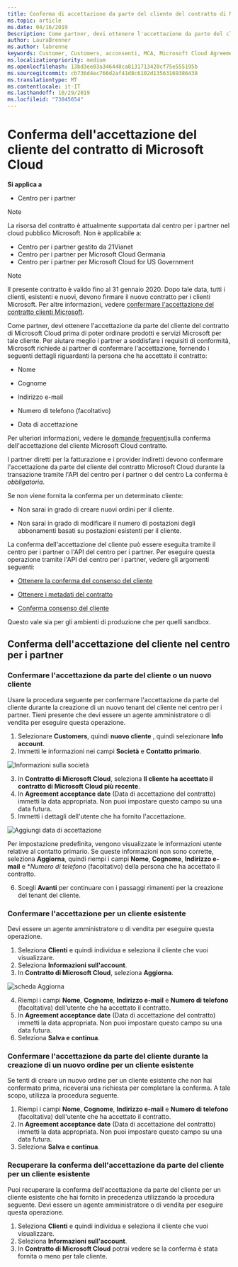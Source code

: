 ```yaml
---
title: Conferma di accettazione da parte del cliente del contratto di Microsoft Cloud | Centro per i partner
ms.topic: article
ms.date: 04/16/2019
Description: Come partner, devi ottenere l'accettazione da parte del cliente del contratto di Microsoft Cloud prima di poter ordinare prodotti e servizi Microsoft per tale cliente. Per aiutare i partner a soddisfare i requisiti di conformità, Microsoft richiede ai partner di confermare l'accettazione fornendo alcuni dettagli riguardanti la persona che ha accettato il contratto.
author: LauraBrenner
ms.author: labrenne
keywords: Customer, Customers, acconsenti, MCA, Microsoft Cloud Agreement, modelli di contratto del cliente
ms.localizationpriority: medium
ms.openlocfilehash: 13bd3ee03a346448ca8131713420cf75e555195b
ms.sourcegitcommit: cb736d4ec766d2af41d8c6102d13563169386438
ms.translationtype: MT
ms.contentlocale: it-IT
ms.lasthandoff: 10/29/2019
ms.locfileid: "73045654"
---
```

# <a name="confirm-customer-acceptance-of-the-microsoft-cloud-agreement"></a>Conferma dell'accettazione del cliente del contratto di Microsoft Cloud

**Si applica a**
-  Centro per i partner

> [!NOTE]
> La risorsa del contratto è attualmente supportata dal centro per i partner nel cloud pubblico Microsoft. Non è applicabile a:
> * Centro per i partner gestito da 21Vianet
> * Centro per i partner per Microsoft Cloud Germania
> * Centro per i partner per Microsoft Cloud for US Government

>[!NOTE]
>Il presente contratto è valido fino al 31 gennaio 2020. Dopo tale data, tutti i clienti, esistenti e nuovi, devono firmare il nuovo contratto per i clienti Microsoft. Per altre informazioni, vedere [confermare l'accettazione del contratto clienti Microsoft](confirm-customer-agreement.md).

Come partner, devi ottenere l'accettazione da parte del cliente del contratto di Microsoft Cloud prima di poter ordinare prodotti e servizi Microsoft per tale cliente. Per aiutare meglio i partner a soddisfare i requisiti di conformità, Microsoft richiede ai partner di confermare l'accettazione, fornendo i seguenti dettagli riguardanti la persona che ha accettato il contratto: 

-   Nome

-   Cognome

-   Indirizzo e-mail

-   Numero di telefono (facoltativo)

-   Data di accettazione

Per ulteriori informazioni, vedere le [domande frequenti](https://docs.microsoft.com/partner-center/confirm-consent-faq)sulla conferma dell'accettazione del cliente Microsoft Cloud contratto.

I partner diretti per la fatturazione e i provider indiretti devono confermare l'accettazione da parte del cliente del contratto Microsoft Cloud durante la transazione tramite l'API del centro per i partner o del centro La conferma è *obbligatoria*.

Se non viene fornita la conferma per un determinato cliente:

-   Non sarai in grado di creare nuovi ordini per il cliente.

-   Non sarai in grado di modificare il numero di postazioni degli abbonamenti basati su postazioni esistenti per il cliente.

La conferma dell'accettazione del cliente può essere eseguita tramite il centro per i partner o l'API del centro per i partner. Per eseguire questa operazione tramite l'API del centro per i partner, vedere gli argomenti seguenti: 

-   [Ottenere la conferma del consenso del cliente](https://docs.microsoft.com/partner-center/develop/get-confirmation-of-customer-consent)

-   [Ottenere i metadati del contratto](https://docs.microsoft.com/partner-center/develop/get-agreement-metadata)

-   [Conferma consenso del cliente](https://docs.microsoft.com/partner-center/develop/confirm-customer-consent)


Questo vale sia per gli ambienti di produzione che per quelli sandbox.

## <a name="confirming-customer-acceptance-in-partner-center"></a>Conferma dell'accettazione del cliente nel centro per i partner

### <a name="confirm-customer-acceptance-for-a-new-customer"></a>Confermare l'accettazione da parte del cliente o un nuovo cliente

Usare la procedura seguente per confermare l'accettazione da parte del cliente durante la creazione di un nuovo tenant del cliente nel centro per i partner. Tieni presente che devi essere un agente amministratore o di vendita per eseguire questa operazione.

1. Selezionare **Customers**, quindi **nuovo cliente** , quindi selezionare **Info account**.
2. Immetti le informazioni nei campi **Società** e **Contatto primario**.

![Informazioni sulla società](images/mca/mca1.png)

3. In **Contratto di Microsoft Cloud**, seleziona **Il cliente ha accettato il contratto di Microsoft Cloud più recente**.
4. In **Agreement acceptance date** (Data di accettazione del contratto) immetti la data appropriata. Non puoi impostare questo campo su una data futura.
5. Immetti i dettagli dell'utente che ha fornito l'accettazione.

![Aggiungi data di accettazione](images/mca/MCA3.png)

Per impostazione predefinita, vengono visualizzate le informazioni utente relative al contatto primario. Se queste informazioni non sono corrette, seleziona **Aggiorna**, quindi riempi i campi **Nome**, **Cognome**, **Indirizzo e-mail** e **Numero di telefono* (facoltativo) della persona che ha accettato il contratto.

6. Scegli **Avanti** per continuare con i passaggi rimanenti per la creazione del tenant del cliente.

### <a name="confirm-customer-acceptance-for-an-existing-customer"></a>Confermare l'accettazione per un cliente esistente

Devi essere un agente amministratore o di vendita per eseguire questa operazione.

1. Seleziona **Clienti** e quindi individua e seleziona il cliente che vuoi visualizzare.
2. Seleziona **Informazioni sull'account**.
3. In **Contratto di Microsoft Cloud**, seleziona **Aggiorna**.

![scheda Aggiorna](images/mca/mca4.png)

4. Riempi i campi **Nome**, **Cognome**, **Indirizzo e-mail** e **Numero di telefono** (facoltativa) dell'utente che ha accettato il contratto.
5. In **Agreement acceptance date** (Data di accettazione del contratto) immetti la data appropriata. Non puoi impostare questo campo su una data futura.
6. Seleziona **Salva e continua**.

### <a name="confirm-customer-acceptance-while-creating-new-order-for-an-existing-customer"></a>Confermare l'accettazione da parte del cliente durante la creazione di un nuovo ordine per un cliente esistente

Se tenti di creare un nuovo ordine per un cliente esistente che non hai confermato prima, riceverai una richiesta per completare la conferma. A tale scopo, utilizza la procedura seguente.

1. Riempi i campi **Nome**, **Cognome**, **Indirizzo e-mail** e **Numero di telefono** (facoltativa) dell'utente che ha accettato il contratto.
2. In **Agreement acceptance date** (Data di accettazione del contratto) immetti la data appropriata. Non puoi impostare questo campo su una data futura.
3. Seleziona **Salva e continua**.

### <a name="retrieve-confirmation-of-customer-acceptance-for-an-existing-customer"></a>Recuperare la conferma dell'accettazione da parte del cliente per un cliente esistente

Puoi recuperare la conferma dell'accettazione da parte del cliente per un cliente esistente che hai fornito in precedenza utilizzando la procedura seguente. Devi essere un agente amministratore o di vendita per eseguire questa operazione.

1. Seleziona **Clienti** e quindi individua e seleziona il cliente che vuoi visualizzare.
2. Seleziona **Informazioni sull'account**.
3. In **Contratto di Microsoft Cloud** potrai vedere se la conferma è stata fornita o meno per tale cliente.
